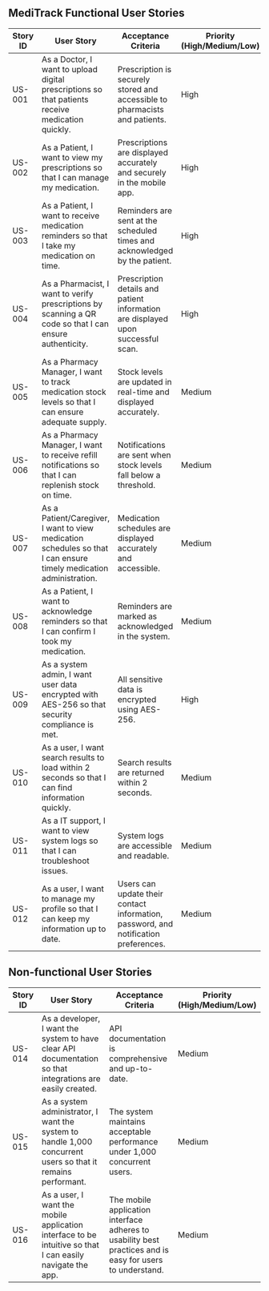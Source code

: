 ## **MediTrack Functional User Stories**


| Story ID | User Story                                                                 | Acceptance Criteria                                                                   | Priority (High/Medium/Low) |
|----------|-----------------------------------------------------------------------------|---------------------------------------------------------------------------------------|----------------------------|
| US-001   | As a Doctor, I want to upload digital prescriptions so that patients receive medication quickly. | Prescription is securely stored and accessible to pharmacists and patients.          | High                       |
| US-002   | As a Patient, I want to view my prescriptions so that I can manage my medication. | Prescriptions are displayed accurately and securely in the mobile app.                   | High                       |
| US-003   | As a Patient, I want to receive medication reminders so that I take my medication on time. | Reminders are sent at the scheduled times and acknowledged by the patient.           | High                       |
| US-004   | As a Pharmacist, I want to verify prescriptions by scanning a QR code so that I can ensure authenticity. | Prescription details and patient information are displayed upon successful scan.            | High                       |
| US-005   | As a Pharmacy Manager, I want to track medication stock levels so that I can ensure adequate supply. | Stock levels are updated in real-time and displayed accurately.                     | Medium                     |
| US-006   | As a Pharmacy Manager, I want to receive refill notifications so that I can replenish stock on time. | Notifications are sent when stock levels fall below a threshold.                          | Medium                     |
| US-007   | As a Patient/Caregiver, I want to view medication schedules so that I can ensure timely medication administration. | Medication schedules are displayed accurately and accessible.                               | Medium                     |
| US-008   | As a Patient, I want to acknowledge reminders so that I can confirm I took my medication. | Reminders are marked as acknowledged in the system.                                   | Medium                     |
| US-009   | As a system admin, I want user data encrypted with AES-256 so that security compliance is met. | All sensitive data is encrypted using AES-256.                                      | High                       |
| US-010   | As a user, I want search results to load within 2 seconds so that I can find information quickly. | Search results are returned within 2 seconds.                                        | Medium                     |
| US-011   | As a IT support, I want to view system logs so that I can troubleshoot issues. | System logs are accessible and readable.                                                | Medium                     |
| US-012   | As a user, I want to manage my profile so that I can keep my information up to date. | Users can update their contact information, password, and notification preferences.     | Medium                     |

## **Non-functional User Stories**

| Story ID | User Story                                                                                             | Acceptance Criteria                                                                                                      | Priority (High/Medium/Low) |
|----------|----------------------------------------------------------------------------------------------------------|--------------------------------------------------------------------------------------------------------------------------|----------------------------|
| US-014   | As a developer, I want the system to have clear API documentation so that integrations are easily created. | API documentation is comprehensive and up-to-date.                                                                         | Medium                     |
| US-015   | As a system administrator, I want the system to handle 1,000 concurrent users so that it remains performant. | The system maintains acceptable performance under 1,000 concurrent users.                                              | Medium                     |
| US-016   | As a user, I want the mobile application interface to be intuitive so that I can easily navigate the app. | The mobile application interface adheres to usability best practices and is easy for users to understand.                | Medium                     |
